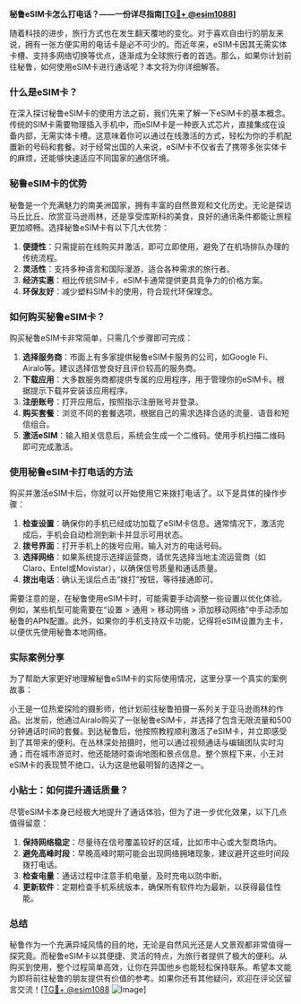 **秘鲁eSIM卡怎么打电话？——一份详尽指南[[TG💪+ @esim1088](https://t.me/s/esim1088)]**

随着科技的进步，旅行方式也在发生翻天覆地的变化。对于喜欢自由行的朋友来说，拥有一张方便实用的电话卡是必不可少的。而近年来，eSIM卡因其无需实体卡槽、支持多网络切换等优点，逐渐成为全球旅行者的首选。那么，如果你计划前往秘鲁，如何使用eSIM卡进行通话呢？本文将为你详细解答。

### 什么是eSIM卡？

在深入探讨秘鲁eSIM卡的使用方法之前，我们先来了解一下eSIM卡的基本概念。传统的SIM卡需要物理插入手机中，而eSIM卡是一种嵌入式芯片，直接集成在设备内部，无需实体卡槽。这意味着你可以通过在线激活的方式，轻松为你的手机配置新的号码和套餐。对于经常出国的人来说，eSIM卡不仅省去了携带多张实体卡的麻烦，还能够快速适应不同国家的通信环境。

### 秘鲁eSIM卡的优势

秘鲁是一个充满魅力的南美洲国家，拥有丰富的自然景观和文化历史。无论是探访马丘比丘、欣赏亚马逊雨林，还是享受库斯科的美食，良好的通讯条件都能让旅程更加顺畅。选择秘鲁eSIM卡有以下几大优势：

1. **便捷性**：只需提前在线购买并激活，即可立即使用，避免了在机场排队办理的传统流程。
2. **灵活性**：支持多种语言和国际漫游，适合各种需求的旅行者。
3. **经济实惠**：相比传统SIM卡，eSIM卡通常提供更具竞争力的价格方案。
4. **环保友好**：减少塑料SIM卡的使用，符合现代环保理念。

### 如何购买秘鲁eSIM卡？

购买秘鲁eSIM卡非常简单，只需几个步骤即可完成：

1. **选择服务商**：市面上有多家提供秘鲁eSIM卡服务的公司，如Google Fi、Airalo等。建议选择信誉良好且评价较高的服务商。
2. **下载应用**：大多数服务商都提供专属的应用程序，用于管理你的eSIM卡。根据提示下载并安装该应用程序。
3. **注册账号**：打开应用后，按照指示注册账号并登录。
4. **购买套餐**：浏览不同的套餐选项，根据自己的需求选择合适的流量、语音和短信组合。
5. **激活eSIM**：输入相关信息后，系统会生成一个二维码。使用手机扫描二维码即可完成激活。

### 使用秘鲁eSIM卡打电话的方法

购买并激活eSIM卡后，你就可以开始使用它来拨打电话了。以下是具体的操作步骤：

1. **检查设置**：确保你的手机已经成功加载了eSIM卡信息。通常情况下，激活完成后，手机会自动检测到新卡并显示可用状态。
2. **拨号界面**：打开手机上的拨号应用，输入对方的电话号码。
3. **选择网络**：如果系统提示选择运营商，请优先选择当地主流运营商（如Claro、Entel或Movistar），以确保信号质量和通话质量。
4. **拨出电话**：确认无误后点击“拨打”按钮，等待接通即可。

需要注意的是，在秘鲁使用eSIM卡时，可能需要手动调整一些设置以优化体验。例如，某些机型可能需要在“设置 > 通用 > 移动网络 > 添加移动网络”中手动添加秘鲁的APN配置。此外，如果你的手机支持双卡功能，记得将eSIM设置为主卡，以便优先使用秘鲁本地网络。

### 实际案例分享

为了帮助大家更好地理解秘鲁eSIM卡的实际使用情况，这里分享一个真实的案例故事：

小王是一位热爱探险的摄影师，他计划前往秘鲁拍摄一系列关于亚马逊雨林的作品。出发前，他通过Airalo购买了一张秘鲁eSIM卡，并选择了包含无限流量和500分钟通话时间的套餐。到达秘鲁后，他按照教程顺利激活了eSIM卡，并立即感受到了其带来的便利。在丛林深处拍摄时，他可以通过视频通话与编辑团队实时沟通；而在城市游览时，他还能随时查询地图和景点信息。整个旅程下来，小王对eSIM卡的表现赞不绝口，认为这是他最明智的选择之一。

### 小贴士：如何提升通话质量？

尽管eSIM卡本身已经极大地提升了通话体验，但为了进一步优化效果，以下几点值得留意：

1. **保持网络稳定**：尽量待在信号覆盖较好的区域，比如市中心或大型商场内。
2. **避免高峰时段**：早晚高峰时期可能会出现网络拥堵现象，建议避开这些时间段拨打电话。
3. **检查电量**：通话过程中注意手机电量，及时充电以防中断。
4. **更新软件**：定期检查手机系统版本，确保所有软件均为最新，以获得最佳性能。

### 总结

秘鲁作为一个充满异域风情的目的地，无论是自然风光还是人文景观都非常值得一探究竟。而秘鲁eSIM卡以其便捷、灵活的特点，为旅行者提供了极大的便利。从购买到使用，整个过程简单高效，让你在异国他乡也能轻松保持联系。希望本文能为即将前往秘鲁的朋友提供有价值的参考。如果你还有其他疑问，欢迎在评论区留言交流！[[TG💪+ @esim1088](https://t.me/s/esim1088) ![Image](https://i.postimg.cc/4NQfJmqS/Snipaste-2025-05-13-00-14-12.png)]